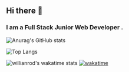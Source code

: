 ## Hi there 👋
### I am a Full Stack Junior Web Developer . 

![Anurag's GitHub stats](https://github-readme-stats.vercel.app/api?username=AndyLinxies&show_icons=true&theme=bear)

![Top Langs](https://github-readme-stats.vercel.app/api/top-langs/?username=AndyLinxies&theme=bear&layout=compact)

![willianrod's wakatime stats](https://github-readme-stats.vercel.app/api/wakatime?username=AndyLinxies&theme=bear&layout=compact)
[![wakatime](https://wakatime.com/badge/user/9240ca89-14a5-463a-a3bc-1211aaf63e00.svg)](https://wakatime.com/@9240ca89-14a5-463a-a3bc-1211aaf63e00)
<!--
AndyLinxies/AndyLinxies is a ✨ special ✨ repository because its README.md (this file) appears on your GitHub profile.
-->
